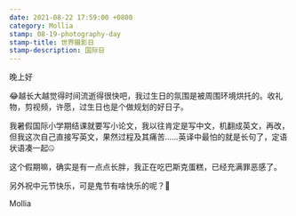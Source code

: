 ```yaml
---
date: 2021-08-22 17:59:00 +0800
category: Mollia
stamp: 08-19-photography-day
stamp-title: 世界摄影日
stamp-description: 国际日
---
```


<p>
晚上好

😂越长大越觉得时间流逝得很快吧，我过生日的氛围是被周围环境烘托的。收礼物，剪视频，许愿，过生日也是个做规划的好日子。

我暑假国际小学期结课就要写小论文，我以往肯定是写中文，机翻成英文，再改，但我这次自己直接写英文，果然过程及其痛苦……英译中最怕的就是长句了，定语状语凑一起🤐

这个假期嘛，确实是有一点点长胖，我正在吃巴斯克蛋糕，已经充满罪恶感了。

另外祝中元节快乐，可是鬼节有啥快乐的呢？👻

Mollia
</p>